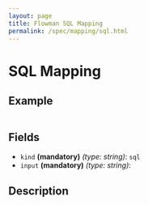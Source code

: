 ```yaml
---
layout: page
title: Flowman SQL Mapping
permalink: /spec/mapping/sql.html
---
```

# SQL Mapping

## Example
```
```

## Fields
* `kind` **(mandatory)** *(type: string)*: `sql`
* `input` **(mandatory)** *(type: string)*:


## Description
